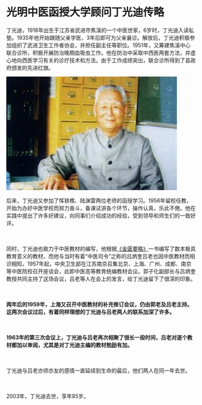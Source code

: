 # 光明中医函授大学顾问丁光迪传略

丁光迪，1918年出生于江苏省武进市焦溪的一个中医世家，6岁时，丁光迪入读私塾。1935年他开始跟随父亲学医，3年后即可为父亲襄诊。解放后，丁光迪积极参加组织了武进卫生工作者协会，并担任副主任等职位。1951年，又筹建焦溪中心联合诊所，积极开展防治晚期血吸虫工作。他在防治中采取中西医两套方法，并虚心地向西医学习有关的诊疗技术和方法。由于工作成绩突出，联合诊所得到了县政府颁发的先进红旗。



![光明中医函授大学顾问丁光迪](img/201906040941179ef487.png)



后来，丁光迪又参加了恽铁樵、陆渊雷两位老师的函授学习。1956年留校任教，开始为办好中医学校而努力奋斗，备课试讲各个环节，操作认真，乐此不倦。他在实践中提出了许多好建议，向同事们介绍成功的经验，受到领导和师生们的一致好评。

　　

同时，丁光迪也致力于中医教材的编写，他根据[《金匮要略》](http://www.gmzywx.com/NewsDetail/1131129.html)一书编写了数本极具教育意义的教材，而他与当时有着“中医司令”之称的吕炳奎吕老也因中医教材而相识相知，1957年起，中央卫生部在江苏南京召集北京、上海、广州、成都、南京等中医院校召开座谈会，此即中医高等教育统编教材会议。郭子化副部长与吕炳奎教授共同主持了这场会议，吕老等人在会上的发言，给丁光迪留下了很深的印象。

　　

**两年后的1959年，上海又召开中医教材的补充修订会议，仍由郭老及吕老主持。这两次会议过后，有着同样理想的丁光迪与吕老两人的联系加深了许多。**

　　

**1963年的第三次会议上，丁光迪与吕老再次相聚了很长一段时间，吕老对逐个教材都加以审阅，尤其是对丁光迪主编的教材勉励有加。**

　　

丁光迪与吕老亦师亦友的感情一直延续到生命的最后，他们两人在同一年去世。

　　

2003年，丁光迪去世，享年85岁。